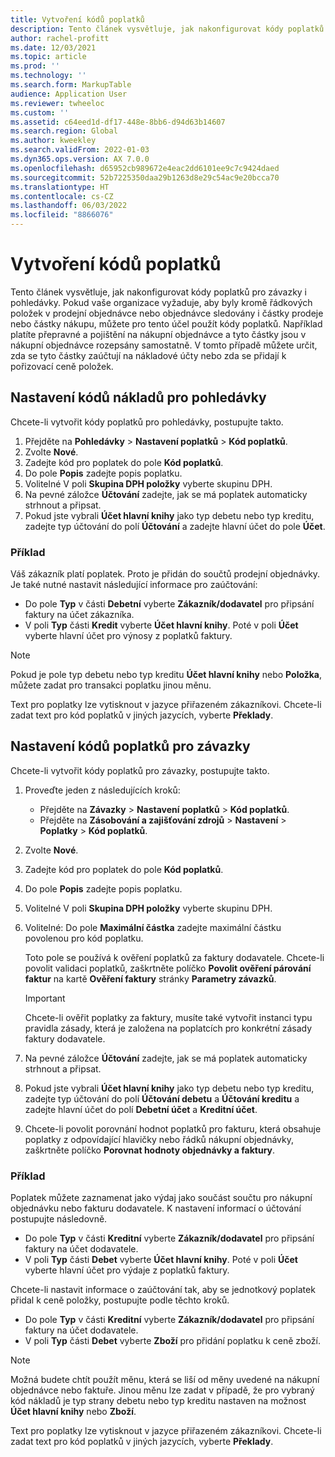 ```yaml
---
title: Vytvoření kódů poplatků
description: Tento článek vysvětluje, jak nakonfigurovat kódy poplatků pro závazky i pohledávky.
author: rachel-profitt
ms.date: 12/03/2021
ms.topic: article
ms.prod: ''
ms.technology: ''
ms.search.form: MarkupTable
audience: Application User
ms.reviewer: twheeloc
ms.custom: ''
ms.assetid: c64eed1d-df17-448e-8bb6-d94d63b14607
ms.search.region: Global
ms.author: kweekley
ms.search.validFrom: 2022-01-03
ms.dyn365.ops.version: AX 7.0.0
ms.openlocfilehash: d65952cb989672e4eac2dd6101ee9c7c9424daed
ms.sourcegitcommit: 52b7225350daa29b1263d8e29c54ac9e20bcca70
ms.translationtype: HT
ms.contentlocale: cs-CZ
ms.lasthandoff: 06/03/2022
ms.locfileid: "8866076"
---
```

# <a name="create-charges-codes"></a>Vytvoření kódů poplatků

Tento článek vysvětluje, jak nakonfigurovat kódy poplatků pro závazky i pohledávky. Pokud vaše organizace vyžaduje, aby byly kromě řádkových položek v prodejní objednávce nebo objednávce sledovány i částky prodeje nebo částky nákupu, můžete pro tento účel použít kódy poplatků. Například platíte přepravné a pojištění na nákupní objednávce a tyto částky jsou v nákupní objednávce rozepsány samostatně. V tomto případě můžete určit, zda se tyto částky zaúčtují na nákladové účty nebo zda se přidají k pořizovací ceně položek.

## <a name="set-up-charges-codes-for-accounts-receivable"></a>Nastavení kódů nákladů pro pohledávky

Chcete-li vytvořit kódy poplatků pro pohledávky, postupujte takto.

1. Přejděte na **Pohledávky** &gt; **Nastavení poplatků** &gt; **Kód poplatků**.
2. Zvolte **Nové**.
3. Zadejte kód pro poplatek do pole **Kód poplatků**.
3. Do pole **Popis** zadejte popis poplatku.
4. Volitelné V poli **Skupina DPH položky** vyberte skupinu DPH.
5. Na pevné záložce **Účtování** zadejte, jak se má poplatek automaticky strhnout a připsat.
6. Pokud jste vybrali **Účet hlavní knihy** jako typ debetu nebo typ kreditu, zadejte typ účtování do polí **Účtování** a zadejte hlavní účet do pole **Účet**.

### <a name="example"></a>Příklad

Váš zákazník platí poplatek. Proto je přidán do součtů prodejní objednávky. Je také nutné nastavit následující informace pro zaúčtování:

- Do pole **Typ** v části **Debetní** vyberte **Zákazník/dodavatel** pro připsání faktury na účet zákazníka.
- V poli **Typ** části **Kredit** vyberte **Účet hlavní knihy**. Poté v poli **Účet** vyberte hlavní účet pro výnosy z poplatků faktury.

> [!NOTE]
> Pokud je pole typ debetu nebo typ kreditu **Účet hlavní knihy** nebo **Položka**, můžete zadat pro transakci poplatku jinou měnu.

Text pro poplatky lze vytisknout v jazyce přiřazeném zákazníkovi. Chcete-li zadat text pro kód poplatků v jiných jazycích, vyberte **Překlady**.

## <a name="set-up-charges-codes-for-accounts-payable"></a>Nastavení kódů poplatků pro závazky

Chcete-li vytvořit kódy poplatků pro závazky, postupujte takto.

1. Proveďte jeden z následujících kroků:

    - Přejděte na **Závazky** &gt; **Nastavení** **poplatků** &gt; **Kód poplatků**.
    - Přejděte na **Zásobování a zajišťování zdrojů** &gt; **Nastavení** &gt; **Poplatky** &gt; **Kód poplatků**.

2. Zvolte **Nové**.
3. Zadejte kód pro poplatek do pole **Kód poplatků**.
3. Do pole **Popis** zadejte popis poplatku.
4. Volitelné V poli **Skupina DPH položky** vyberte skupinu DPH.
5. Volitelné: Do pole **Maximální částka** zadejte maximální částku povolenou pro kód poplatku.

    Toto pole se používá k ověření poplatků za faktury dodavatele. Chcete-li povolit validaci poplatků, zaškrtněte políčko **Povolit ověření párování faktur** na kartě **Ověření faktury** stránky **Parametry závazků**.

    > [!IMPORTANT]
    > Chcete-li ověřit poplatky za faktury, musíte také vytvořit instanci typu pravidla zásady, která je založena na poplatcích pro konkrétní zásady faktury dodavatele.

6. Na pevné záložce **Účtování** zadejte, jak se má poplatek automaticky strhnout a připsat.
7. Pokud jste vybrali **Účet hlavní knihy** jako typ debetu nebo typ kreditu, zadejte typ účtování do polí **Účtování debetu** a **Účtování kreditu** a zadejte hlavní účet do polí **Debetní účet** a **Kreditní účet**.
8. Chcete-li povolit porovnání hodnot poplatků pro fakturu, která obsahuje poplatky z odpovídající hlavičky nebo řádků nákupní objednávky, zaškrtněte políčko **Porovnat hodnoty objednávky a faktury**.

### <a name="example"></a>Příklad

Poplatek můžete zaznamenat jako výdaj jako součást součtu pro nákupní objednávku nebo fakturu dodavatele. K nastavení informací o účtování postupujte následovně. 

- Do pole **Typ** v části **Kreditní** vyberte **Zákazník/dodavatel** pro připsání faktury na účet dodavatele.
- V poli **Typ** části **Debet** vyberte **Účet hlavní knihy**. Poté v poli **Účet** vyberte hlavní účet pro výdaje z poplatků faktury.

Chcete-li nastavit informace o zaúčtování tak, aby se jednotkový poplatek přidal k ceně položky, postupujte podle těchto kroků.

- Do pole **Typ** v části **Kreditní** vyberte **Zákazník/dodavatel** pro připsání faktury na účet dodavatele.
- V poli **Typ** části **Debet** vyberte **Zboží** pro přidání poplatku k ceně zboží.

> [!NOTE]
> Možná budete chtít použít měnu, která se liší od měny uvedené na nákupní objednávce nebo faktuře. Jinou měnu lze zadat v případě, že pro vybraný kód nákladů je typ strany debetu nebo typ kreditu nastaven na možnost **Účet hlavní knihy** nebo **Zboží**.

Text pro poplatky lze vytisknout v jazyce přiřazeném zákazníkovi. Chcete-li zadat text pro kód poplatků v jiných jazycích, vyberte **Překlady**.
